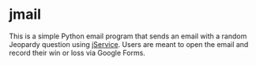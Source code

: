 # jmail

This is a simple Python email program that sends an email with a random Jeopardy question using [jService](http://jservice.io/). Users are meant to open the email and record their win or loss via Google Forms.
